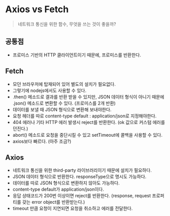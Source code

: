 # Axios vs Fetch

> 네트워크 통신을 위한 함수, 무엇을 쓰는 것이 좋을까?

## 공통점

- 프로미스 기반의 HTTP 클라이언트이기 때문에, 프로미스를 반환한다.

## Fetch

- 모던 브라우저에 탑재되어 있어 별도의 설치가 필요없다.
- 그렇기에 nodejs에서도 사용할 수 있다.
- .then() 메소드로 결과를 반환 받을 수 있지만, JSON 데이터 형식이 아니기 때문에 .json() 메소드로 변환할 수 있다. (프로미스를 2개 반환)
- 데이터를 보낼 때 JSON 형식으로 변환해 보내야한다.
- 요청 헤더를 따로 content-type default : application/json로 지정해야한다.
- 404 에러나 기타 HTTP 에러 발생시 reject를 반환한다. (ok 값으로 커스텀 에러를 던진다.)
- abort() 메소드로 요청을 중단시킬 수 있고 setTimeout에 콜백을 사용할 수 있다.
- axios보다 빠르다. (아주 조금?)

## Axios

- 네트워크 통신을 위한 third-party 라이브러리이기 때문에 설치가 필요하다.
- JSON 데이터 형식으로 반환한다. responseType으로 명시도 가능하다.
- 데이터를 따로 JSON 형식으로 변환하지 않아도 가능하다.
- content-type default가 application/json이다.
- 응답 상태코드가 200번 이상이면 reject를 반환한다. (response, request 프로퍼티를 갖는 error object를 반환받는다.)
- timeout 만큼 요청이 지연되면 요청을 취소하고 에러를 전달한다.
